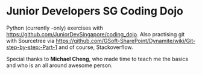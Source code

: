 # Junior Developers SG Coding Dojo

Python (currently -only) exercises with https://github.com/JuniorDevSingapore/coding_dojo. Also practising git with Sourcetree via https://github.com/GSoft-SharePoint/Dynamite/wiki/Git-step-by-step:-Part-1 and of course, Stackoverflow. 

Special thanks to **Michael Cheng**, who made time to teach me the basics and who is an all around awesome person. 
